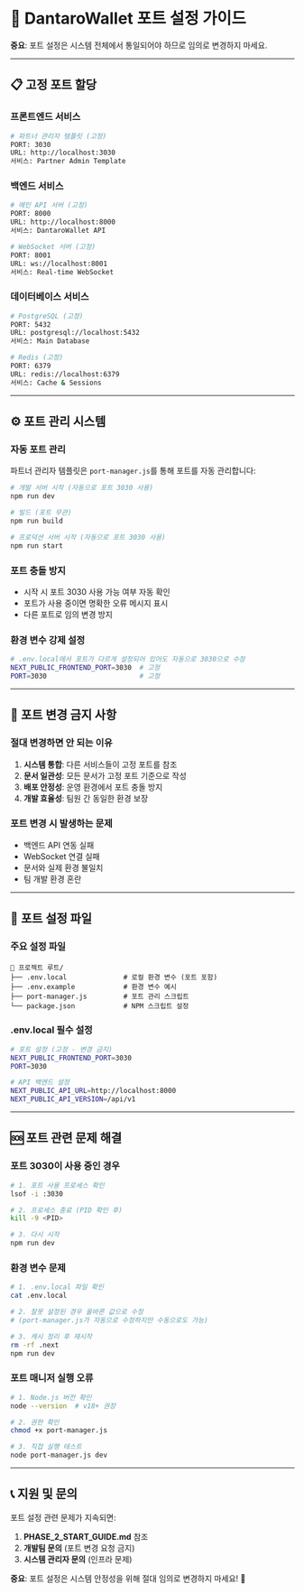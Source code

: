 # 🔌 DantaroWallet 포트 설정 가이드

**중요**: 포트 설정은 시스템 전체에서 통일되어야 하므로 임의로 변경하지 마세요.

---

## 📋 **고정 포트 할당**

### **프론트엔드 서비스**
```bash
# 파트너 관리자 템플릿 (고정)
PORT: 3030
URL: http://localhost:3030
서비스: Partner Admin Template
```

### **백엔드 서비스**
```bash
# 메인 API 서버 (고정)
PORT: 8000
URL: http://localhost:8000
서비스: DantaroWallet API

# WebSocket 서버 (고정)  
PORT: 8001
URL: ws://localhost:8001
서비스: Real-time WebSocket
```

### **데이터베이스 서비스**
```bash
# PostgreSQL (고정)
PORT: 5432
URL: postgresql://localhost:5432
서비스: Main Database

# Redis (고정)
PORT: 6379  
URL: redis://localhost:6379
서비스: Cache & Sessions
```

---

## ⚙️ **포트 관리 시스템**

### **자동 포트 관리**
파트너 관리자 템플릿은 `port-manager.js`를 통해 포트를 자동 관리합니다:

```bash
# 개발 서버 시작 (자동으로 포트 3030 사용)
npm run dev

# 빌드 (포트 무관)
npm run build

# 프로덕션 서버 시작 (자동으로 포트 3030 사용)  
npm run start
```

### **포트 충돌 방지**
- 시작 시 포트 3030 사용 가능 여부 자동 확인
- 포트가 사용 중이면 명확한 오류 메시지 표시
- 다른 포트로 임의 변경 방지

### **환경 변수 강제 설정**
```bash
# .env.local에서 포트가 다르게 설정되어 있어도 자동으로 3030으로 수정
NEXT_PUBLIC_FRONTEND_PORT=3030  # 고정
PORT=3030                       # 고정
```

---

## 🚫 **포트 변경 금지 사항**

### **절대 변경하면 안 되는 이유**
1. **시스템 통합**: 다른 서비스들이 고정 포트를 참조
2. **문서 일관성**: 모든 문서가 고정 포트 기준으로 작성
3. **배포 안정성**: 운영 환경에서 포트 충돌 방지
4. **개발 효율성**: 팀원 간 동일한 환경 보장

### **포트 변경 시 발생하는 문제**
- 백엔드 API 연동 실패
- WebSocket 연결 실패  
- 문서와 실제 환경 불일치
- 팀 개발 환경 혼란

---

## 🔧 **포트 설정 파일**

### **주요 설정 파일**
```
📁 프로젝트 루트/
├── .env.local              # 로컬 환경 변수 (포트 포함)
├── .env.example            # 환경 변수 예시
├── port-manager.js         # 포트 관리 스크립트
└── package.json            # NPM 스크립트 설정
```

### **.env.local 필수 설정**
```bash
# 포트 설정 (고정 - 변경 금지)
NEXT_PUBLIC_FRONTEND_PORT=3030
PORT=3030

# API 백엔드 설정  
NEXT_PUBLIC_API_URL=http://localhost:8000
NEXT_PUBLIC_API_VERSION=/api/v1
```

---

## 🆘 **포트 관련 문제 해결**

### **포트 3030이 사용 중인 경우**
```bash
# 1. 포트 사용 프로세스 확인
lsof -i :3030

# 2. 프로세스 종료 (PID 확인 후)
kill -9 <PID>

# 3. 다시 시작
npm run dev
```

### **환경 변수 문제**
```bash
# 1. .env.local 파일 확인
cat .env.local

# 2. 잘못 설정된 경우 올바른 값으로 수정
# (port-manager.js가 자동으로 수정하지만 수동으로도 가능)

# 3. 캐시 정리 후 재시작
rm -rf .next
npm run dev
```

### **포트 매니저 실행 오류**
```bash
# 1. Node.js 버전 확인
node --version  # v18+ 권장

# 2. 권한 확인  
chmod +x port-manager.js

# 3. 직접 실행 테스트
node port-manager.js dev
```

---

## 📞 **지원 및 문의**

포트 설정 관련 문제가 지속되면:
1. **PHASE_2_START_GUIDE.md** 참조
2. **개발팀 문의** (포트 변경 요청 금지)
3. **시스템 관리자 문의** (인프라 문제)

**중요**: 포트 설정은 시스템 안정성을 위해 절대 임의로 변경하지 마세요! 🚨

